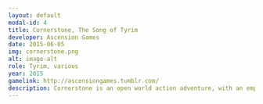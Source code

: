 ```yaml
---
layout: default
modal-id: 4
title: Cornerstone, The Song of Tyrim
developer: Ascension Games
date: 2015-06-05
img: cornerstone.png
alt: image-alt
role: Tyrim, various
year: 2015
gamelink: http://ascensiongames.tumblr.com/
description: Cornerstone is an open world action adventure, with an emphasis on exploration and combat mixed with physics and player choice. A game inspired by The Legend of Zelda games and Dark Souls. 
---
```

